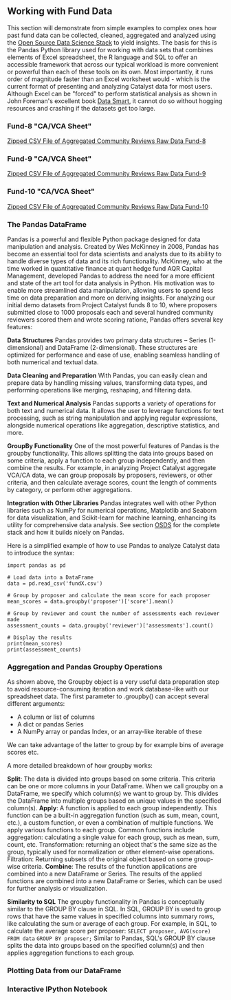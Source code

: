 ## Working with Fund Data
This section will demonstrate from simple examples to complex ones how past fund data can be collected, cleaned, aggregated and analyzed using the [Open Source Data Science Stack](https://github.com/Sapient-Predictive-Analytics/Data-Driven_Catalyst/blob/main/OSDS.md) to yield insights. The basis for this is the Pandas Python library used for working with data sets that combines elements of Excel spreadsheet, the R language and SQL to offer an accessible framework that across our typical workload is more convenient or powerful than each of these tools on its own. Most importantly, it runs order of magnitude faster than an Excel worksheet would - which is the current format of presenting and analyzing Catalyst data for most users. Although Excel can be "forced" to perform statistical analysis as shown in John Foreman's excellent book [Data Smart](https://www.amazon.com/Data-Smart-Science-Transform-Information/dp/111866146X), it cannot do so without hogging resources and crashing if the datasets get too large.

### Fund-8 "CA/VCA Sheet"
[Zipped CSV File of Aggregated Community Reviews Raw Data Fund-8](https://github.com/Sapient-Predictive-Analytics/Data-Driven_Catalyst/blob/main/Funds/fund8.zip)

### Fund-9 "CA/VCA Sheet"
[Zipped CSV File of Aggregated Community Reviews Raw Data Fund-9](https://github.com/Sapient-Predictive-Analytics/Data-Driven_Catalyst/blob/main/Funds/fund9.zip)

### Fund-10 "CA/VCA Sheet"
[Zipped CSV File of Aggregated Community Reviews Raw Data Fund-10](https://github.com/Sapient-Predictive-Analytics/Data-Driven_Catalyst/blob/main/Funds/fund10.zip)

### The Pandas DataFrame
Pandas is a powerful and flexible Python package designed for data manipulation and analysis. Created by Wes McKinney in 2008, Pandas has become an essential tool for data scientists and analysts due to its ability to handle diverse types of data and its rich functionality. McKinney, who at the time worked in quantitative finance at quant hedge fund AQR Capital Management, developed Pandas to address the need for a more efficient and state of the art tool for data analysis in Python. His motivation was to enable more streamlined data manipulation, allowing users to spend less time on data preparation and more on deriving insights. For analyzing our initial demo datasets from Project Catalyst funds 8 to 10, where proposers submitted close to 1000 proposals each and several hundred community reviewers scored them and wrote scoring ratione, Pandas offers several key features:

**Data Structures**
Pandas provides two primary data structures – Series (1-dimensional) and DataFrame (2-dimensional). These structures are optimized for performance and ease of use, enabling seamless handling of both numerical and textual data.

**Data Cleaning and Preparation**
With Pandas, you can easily clean and prepare data by handling missing values, transforming data types, and performing operations like merging, reshaping, and filtering data.

**Text and Numerical Analysis**
Pandas supports a variety of operations for both text and numerical data. It allows the user to leverage functions for text processing, such as string manipulation and applying regular expressions, alongside numerical operations like aggregation, descriptive statistics, and more.

**GroupBy Functionality** 
One of the most powerful features of Pandas is the groupby functionality. This allows splitting the data into groups based on some criteria, apply a function to each group independently, and then combine the results. For example, in analyzing Project Catalyst aggregate VCA/CA data, we can group proposals by proposers, reviewers, or other criteria, and then calculate average scores, count the length of comments by category, or perform other aggregations.

**Integration with Other Libraries**
Pandas integrates well with other Python libraries such as NumPy for numerical operations, Matplotlib and Seaborn for data visualization, and Scikit-learn for machine learning, enhancing its utility for comprehensive data analysis. See section [OSDS](https://github.com/Sapient-Predictive-Analytics/Data-Driven_Catalyst/blob/main/OSDS.md) for the complete stack and how it builds nicely on Pandas.

Here is a simplified example of how to use Pandas to analyze Catalyst data to introduce the syntax:

~~~
import pandas as pd

# Load data into a DataFrame
data = pd.read_csv('fundX.csv')

# Group by proposer and calculate the mean score for each proposer
mean_scores = data.groupby('proposer')['score'].mean()

# Group by reviewer and count the number of assessments each reviewer made
assessment_counts = data.groupby('reviewer')['assessments'].count()

# Display the results
print(mean_scores)
print(assessment_counts)
~~~

### Aggregation and Pandas Groupby Operations
As shown above, the Groupby object is a very useful data preparation step to avoid resource-consuming iteration and work database-like with our spreadsheet data. The first parameter to .groupby() can accept several different arguments:
* A column or list of columns
* A dict or pandas Series
* A NumPy array or pandas Index, or an array-like iterable of these
  
We can take advantage of the latter to group by for example bins of average scores etc.

A more detailed breakdown of how groupby works:

**Split**: The data is divided into groups based on some criteria. This criteria can be one or more columns in your DataFrame. When we call groupby on a DataFrame, we specify which column(s) we want to group by. This divides the DataFrame into multiple groups based on unique values in the specified column(s).
**Apply**: A function is applied to each group independently. This function can be a built-in aggregation function (such as sum, mean, count, etc.), a custom function, or even a combination of multiple functions. We apply various functions to each group. Common functions include aggregation: calculating a single value for each group, such as mean, sum, count, etc. Transformation: returning an object that's the same size as the group, typically used for normalization or other element-wise operations. Filtration: Returning subsets of the original object based on some group-wise criteria.
**Combine**: The results of the function applications are combined into a new DataFrame or Series. The results of the applied functions are combined into a new DataFrame or Series, which can be used for further analysis or visualization.

**Similarity to SQL**
The groupby functionality in Pandas is conceptually similar to the GROUP BY clause in SQL. In SQL, GROUP BY is used to group rows that have the same values in specified columns into summary rows, like calculating the sum or average of each group.
For example, in SQL, to calculate the average score per proposer:
`SELECT proposer, AVG(score)`
`FROM data`
`GROUP BY proposer;`
Similar to Pandas, SQL's GROUP BY clause splits the data into groups based on the specified column(s) and then applies aggregation functions to each group.

### Plotting Data from our DataFrame

### Interactive IPython Notebook
